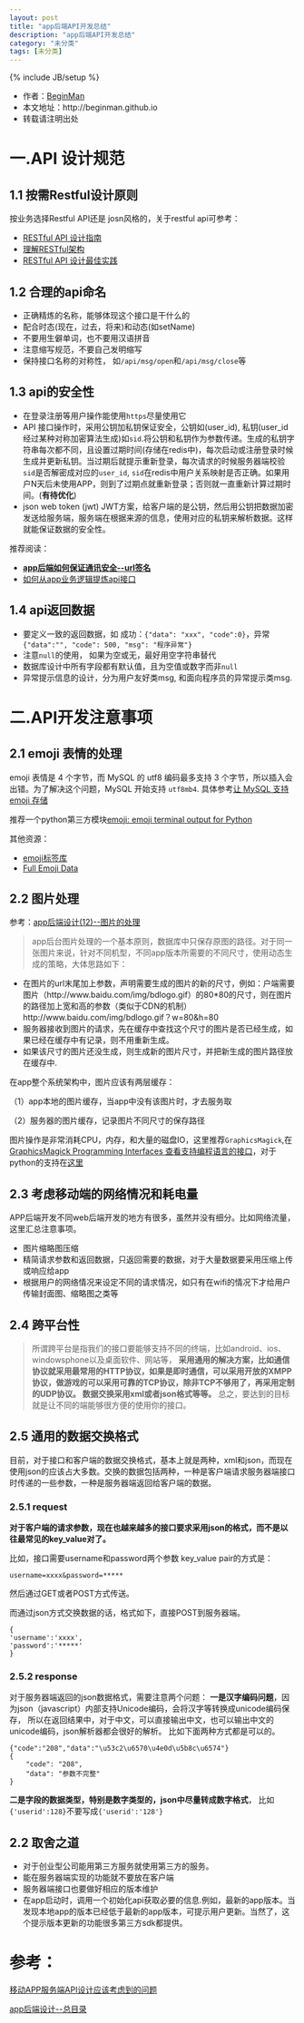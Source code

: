 ```yaml
---
layout: post
title: "app后端API开发总结"
description: "app后端API开发总结"
category: "未分类"
tags: [未分类]
---
```

{% include JB/setup %}
<ul>
    <li>作者：<a href="http://weibo.com/beginman" target="blank">BeginMan</a></li>
    <li>本文地址：http://beginman.github.io</li>
    <li>转载请注明出处</li>
</ul>
<h1>一.API 设计规范</h1>

<h2>1.1 按需Restful设计原则</h2>

<p>按业务选择Restful API还是 josn风格的，关于restful api可参考：</p>

<ul>
<li><a href="http://www.ruanyifeng.com/blog/2014/05/restful_api.html">RESTful API 设计指南</a></li>
<li><a href="http://www.ruanyifeng.com/blog/2011/09/restful.html">理解RESTful架构</a></li>
<li><a href="http://blog.jobbole.com/41233/">RESTful API 设计最佳实践</a></li>
</ul>

<!--more-->

<h2>1.2 合理的api命名</h2>

<ul>
<li>正确精炼的名称，能够体现这个接口是干什么的</li>
<li>配合时态(现在，过去，将来)和动态(如setName)</li>
<li>不要用生僻单词，也不要用汉语拼音</li>
<li>注意缩写规范，不要自己发明缩写</li>
<li>保持接口名称的对称性， 如<code>/api/msg/open</code>和<code>/api/msg/close</code>等</li>
</ul>

<h2>1.3 api的安全性</h2>

<ul>
<li>在登录注册等用户操作能使用<code>https</code>尽量使用它</li>
<li>API 接口操作时，采用公钥加私钥保证安全，公钥如(user_id), 私钥(user_id经过某种对称加密算法生成)如<code>sid</code>.将公钥和私钥作为参数传递。生成的私钥字符串每次都不同，且设置过期时间(存储在redis中)，每次启动或注册登录时候生成并更新私钥。当过期后就提示重新登录，每次请求的时候服务器端校验<code>sid</code>是否解密成对应的<code>user_id</code>, <code>sid</code>在redis中用户关系映射是否正确。如果用户N天后未使用APP，则到了过期点就重新登录；否则就一直重新计算过期时间。(<strong>有待优化</strong>)</li>
<li>json web token (jwt) JWT方案，给客户端的是公钥，然后用公钥把数据加密发送给服务端，服务端在根据来源的信息，使用对应的私钥来解析数据。这样就能保证数据的安全性。</li>
</ul>

<p>推荐阅读：</p>

<ul>
<li><a href="http://blog.csdn.net/newjueqi/article/details/44154791"><strong>app后端如何保证通讯安全--url签名</strong></a></li>
<li><a href="http://blog.csdn.net/newjueqi/article/details/44562391">如何从app业务逻辑提炼api接口</a></li>
</ul>

<h2>1.4 api返回数据</h2>

<ul>
<li>要定义一致的返回数据，如 成功：<code>{"data": "xxx", "code":0}</code>，异常 <code>{"data":"", "code": 500, "msg": "程序异常"}</code></li>
<li>注意<code>null</code>的使用， 如果为空或无，最好用空字符串替代</li>
<li>数据库设计中所有字段都有默认值，且为空值或数字而非<code>null</code></li>
<li>异常提示信息的设计，分为用户友好类msg, 和面向程序员的异常提示类msg.</li>
</ul>

<h1>二.API开发注意事项</h1>

<h2>2.1 emoji 表情的处理</h2>

<p>emoji 表情是 4 个字节，而 MySQL 的 utf8 编码最多支持 3 个字节，所以插入会出错。为了解决这个问题，MySQL 开始支持 <code>utf8mb4</code>. 具体参考<a href="http://blog.caoyue.me/post/support-emoji-in-mysql">让 MySQL 支持 emoji 存储</a></p>

<p>推荐一个python第三方模块<a href="https://github.com/carpedm20/emoji">emoji: emoji terminal output for Python</a></p>

<p>其他资源：</p>

<ul>
<li><a href="http://www.emoji-cheat-sheet.com">emoji标签库</a></li>
<li><a href="http://www.unicode.org/emoji/charts/full-emoji-list.html">Full Emoji Data</a></li>
</ul>

<h2>2.2 图片处理</h2>

<p>参考：<a href="http://blog.csdn.net/newjueqi/article/details/41926115">app后端设计(12)--图片的处理</a></p>

<blockquote>
  <p>app后台图片处理的一个基本原则，数据库中只保存原图的路径。对于同一张图片来说，针对不同机型，不同app版本所需要的不同尺寸，使用动态生成的策略，大体思路如下：</p>
</blockquote>

<ul>
<li>在图片的url末尾加上参数，声明需要生成的图片的新的尺寸，例如：户端需要图片（http://www.baidu.com/img/bdlogo.gif）的80*80的尺寸，则在图片的路径加上宽和高的参数（类似于CDN的机制） http://www.baidu.com/img/bdlogo.gif？w=80&amp;h=80</li>
<li>服务器接收到图片的请求，先在缓存中查找这个尺寸的图片是否已经生成，如果已经在缓存中有记录，则不用重新生成。</li>
<li>如果该尺寸的图片还没生成，则生成新的图片尺寸，并把新生成的图片路径放在缓存中.</li>
</ul>

<p>在app整个系统架构中，图片应该有两层缓存：</p>

<p>（1）app本地的图片缓存，当app中没有该图片时，才去服务取</p>

<p>（2）服务器的图片缓存，记录图片不同尺寸的保存路径</p>

<p>图片操作是非常消耗CPU，内存，和大量的磁盘IO，这里推荐<code>GraphicsMagick</code>,在<a href="http://www.graphicsmagick.org/programming.html">GraphicsMagick Programming Interfaces 查看支持编程语言的接口</a>，对于python的支持在<a href="https://bitbucket.org/hhatto/pgmagick/">这里</a></p>

<h2>2.3 考虑移动端的网络情况和耗电量</h2>

<p>APP后端开发不同web后端开发的地方有很多，虽然并没有细分。比如网络流量，这里汇总注意事项。</p>

<ul>
<li>图片缩略图压缩</li>
<li>精简请求参数和返回数据，只返回需要的数据，对于大量数据要采用压缩上传或响应给app</li>
<li>根据用户的网络情况来设定不同的请求情况，如只有在wifi的情况下才给用户传输封面图、缩略图之类等</li>
</ul>

<h2>2.4 跨平台性</h2>

<blockquote>
  <p>所谓跨平台是指我们的接口要能够支持不同的终端，比如android、ios、windowsphone以及桌面软件、网站等，
  <strong>采用通用的解决方案，比如通信协议就采用最常用的HTTP协议，如果是即时通信，可以采用开放的XMPP协议，做游戏的可以采用可靠的TCP协议，除非TCP不够用了，再采用定制的UDP协议。
  数据交换采用xml或者json格式等等。</strong>
  总之，要达到的目标就是让不同的端能够很方便的使用你的接口。</p>
</blockquote>

<h2>2.5 通用的数据交换格式</h2>

<p>目前，对于接口和客户端的数据交换格式，基本上就是两种，xml和json，而现在使用json的应该占大多数。交换的数据包括两种，一种是客户端请求服务器端接口时传递的一些参数，一种是服务器端返回给客户端的数据。</p>

<h3>2.5.1 request</h3>

<p><strong>对于客户端的请求参数，现在也越来越多的接口要求采用json的格式，而不是以往最常见的key_value对了。</strong></p>

<p>比如，接口需要username和password两个参数 key_value pair的方式是：</p>

<pre><code>username=xxxx&amp;password=*****
</code></pre>

<p>然后通过GET或者POST方式传送。</p>

<p>而通过json方式交换数据的话，格式如下，直接POST到服务器端。</p>

<pre><code>{
'username':'xxxx',
'password':'*****'
}
</code></pre>

<h3>2.5.2 response</h3>

<p>对于服务器端返回的json数据格式，需要注意两个问题：
<strong>一是汉字编码问题</strong>，因为json（javascript）内部支持Unicode编码，会将汉字等转换成unicode编码保存， 所以在返回结果中，对于中文，可以直接输出中文，也可以输出中文的unicode编码，json解析器都会很好的解析。 
比如下面两种方式都是可以的。</p>

<pre><code>{"code":"208","data":"\u53c2\u6570\u4e0d\u5b8c\u6574"} 
{
    "code": "208",
    "data": "参数不完整"
}
</code></pre>

<p><strong>二是字段的数据类型，特别是数字类型的，json中尽量转成数字格式</strong>，
比如<code>{'userid':128}</code>不要写成<code>{'userid':'128'}</code></p>

<h2>2.2 取舍之道</h2>

<ul>
<li>对于创业型公司能用第三方服务就使用第三方的服务。</li>
<li>能在服务器端实现的功能就不要放在客户端</li>
<li>服务器端接口也要做好相应的版本维护</li>
<li>在app启动时，调用一个初始化api获取必要的信息.例如，最新的app版本。当发现本地app的版本已经低于最新的app版本，可提示用户更新。当然了，这个提示版本更新的功能很多第三方sdk都提供。</li>
</ul>

<h1>参考：</h1>

<p><a href="http://hutuseng.com/article/how-to-design-api">移动APP服务端API设计应该考虑到的问题</a></p>

<p><a href="http://blog.csdn.net/newjueqi/article/details/19003775">app后端设计--总目录</a></p>
